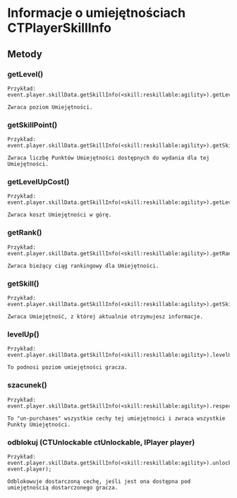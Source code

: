 # Informacje o umiejętnościach CTPlayerSkillInfo

## Metody

### getLevel()

    Przykład:
    event.player.skillData.getSkillInfo(<skill:reskillable:agility>).getLevel();
    
    Zwraca poziom Umiejętności.
    

### getSkillPoint()

    Przykład:
    event.player.skillData.getSkillInfo(<skill:reskillable:agility>).getSkillPoints();
    
    Zwraca liczbę Punktów Umiejętności dostępnych do wydania dla tej Umiejętności.
    

### getLevelUpCost()

    Przykład:
    event.player.skillData.getSkillInfo(<skill:reskillable:agility>).getLevelUpCost();
    
    Zwraca koszt Umiejętności w górę.
    

### getRank()

    Przykład:
    event.player.skillData.getSkillInfo(<skill:reskillable:agility>).getRank();
    
    Zwraca bieżący ciąg rankingowy dla Umiejętności.
    

### getSkill()

    Przykład:
    event.player.skillData.getSkillInfo(<skill:reskillable:agility>).getSkill();
    
    Zwraca Umiejętność, z której aktualnie otrzymujesz informacje.
    

### levelUp()

    Przykład:
    event.player.skillData.getSkillInfo(<skill:reskillable:agility>).levelUp();
    
    To podnosi poziom umiejętności gracza.
    

### szacunek()

    Przykład:
    event.player.skillData.getSkillInfo(<skill:reskillable:agility>).respec();
    
    To "un-purchases" wszystkie cechy tej umiejętności i zwraca wszystkie Punkty Umiejętności.
    

### odblokuj (CTUnlockable ctUnlockable, IPlayer player)

    Przykład:
    event.player.skillData.getSkillInfo(<skill:reskillable:agility>).unlock(<trait:reskillable:sidestep>, event.player);
    
    Odblokowuje dostarczoną cechę, jeśli jest ona dostępna pod umiejętnością dostarczonego gracza.